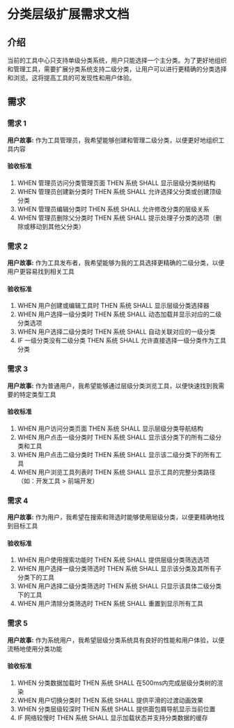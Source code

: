 # 分类层级扩展需求文档

## 介绍

当前的工具中心只支持单级分类系统，用户只能选择一个主分类。为了更好地组织和管理工具，需要扩展分类系统支持二级分类，让用户可以进行更精确的分类选择和浏览。这将提高工具的可发现性和用户体验。

## 需求

### 需求 1

**用户故事:** 作为工具管理员，我希望能够创建和管理二级分类，以便更好地组织工具内容

#### 验收标准

1. WHEN 管理员访问分类管理页面 THEN 系统 SHALL 显示层级分类树结构
2. WHEN 管理员创建新分类时 THEN 系统 SHALL 允许选择父分类或创建顶级分类
3. WHEN 管理员编辑分类时 THEN 系统 SHALL 允许修改分类的层级关系
4. WHEN 管理员删除父分类时 THEN 系统 SHALL 提示处理子分类的选项（删除或移动到其他父分类）

### 需求 2

**用户故事:** 作为工具发布者，我希望能够为我的工具选择更精确的二级分类，以便用户更容易找到相关工具

#### 验收标准

1. WHEN 用户创建或编辑工具时 THEN 系统 SHALL 显示层级分类选择器
2. WHEN 用户选择一级分类时 THEN 系统 SHALL 动态加载并显示对应的二级分类选项
3. WHEN 用户选择二级分类时 THEN 系统 SHALL 自动关联对应的一级分类
4. IF 一级分类没有二级分类 THEN 系统 SHALL 允许直接选择一级分类作为工具分类

### 需求 3

**用户故事:** 作为普通用户，我希望能够通过层级分类浏览工具，以便快速找到我需要的特定类型工具

#### 验收标准

1. WHEN 用户访问分类页面 THEN 系统 SHALL 显示层级分类导航结构
2. WHEN 用户点击一级分类时 THEN 系统 SHALL 显示该分类下的所有二级分类和工具
3. WHEN 用户点击二级分类时 THEN 系统 SHALL 显示该二级分类下的所有工具
4. WHEN 用户浏览工具列表时 THEN 系统 SHALL 显示工具的完整分类路径（如：开发工具 > 前端开发）

### 需求 4

**用户故事:** 作为用户，我希望在搜索和筛选时能够使用层级分类，以便更精确地找到目标工具

#### 验收标准

1. WHEN 用户使用搜索功能时 THEN 系统 SHALL 提供层级分类筛选选项
2. WHEN 用户选择一级分类筛选时 THEN 系统 SHALL 显示该分类及其所有子分类下的工具
3. WHEN 用户选择二级分类筛选时 THEN 系统 SHALL 只显示该具体二级分类下的工具
4. WHEN 用户清除分类筛选时 THEN 系统 SHALL 重置到显示所有工具

### 需求 5

**用户故事:** 作为系统用户，我希望层级分类系统具有良好的性能和用户体验，以便流畅地使用分类功能

#### 验收标准

1. WHEN 分类数据加载时 THEN 系统 SHALL 在500ms内完成层级分类树的渲染
2. WHEN 用户切换分类时 THEN 系统 SHALL 提供平滑的过渡动画效果
3. WHEN 分类层级较深时 THEN 系统 SHALL 提供面包屑导航显示当前位置
4. IF 网络较慢时 THEN 系统 SHALL 显示加载状态并支持分类数据的缓存